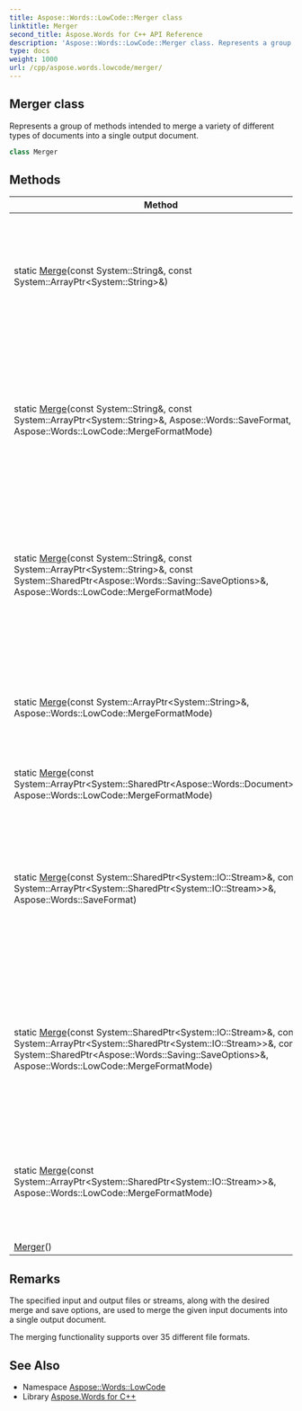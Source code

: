 ```yaml
---
title: Aspose::Words::LowCode::Merger class
linktitle: Merger
second_title: Aspose.Words for C++ API Reference
description: 'Aspose::Words::LowCode::Merger class. Represents a group of methods intended to merge a variety of different types of documents into a single output document in C++.'
type: docs
weight: 1000
url: /cpp/aspose.words.lowcode/merger/
---
```

## Merger class


Represents a group of methods intended to merge a variety of different types of documents into a single output document.

```cpp
class Merger
```

## Methods

| Method | Description |
| --- | --- |
| static [Merge](./merge/)(const System::String\&, const System::ArrayPtr\<System::String\>\&) | Merges the given input documents into a single output document using specified input and output file names. |
| static [Merge](./merge/)(const System::String\&, const System::ArrayPtr\<System::String\>\&, Aspose::Words::SaveFormat, Aspose::Words::LowCode::MergeFormatMode) | Merges the given input documents into a single output document using specified input output file names and the final document format. |
| static [Merge](./merge/)(const System::String\&, const System::ArrayPtr\<System::String\>\&, const System::SharedPtr\<Aspose::Words::Saving::SaveOptions\>\&, Aspose::Words::LowCode::MergeFormatMode) | Merges the given input documents into a single output document using specified input output file names and save options. |
| static [Merge](./merge/)(const System::ArrayPtr\<System::String\>\&, Aspose::Words::LowCode::MergeFormatMode) | Merges the given input documents into a single document and returns [Document](../../aspose.words/document/) instance of the final document. |
| static [Merge](./merge/)(const System::ArrayPtr\<System::SharedPtr\<Aspose::Words::Document\>\>\&, Aspose::Words::LowCode::MergeFormatMode) |  |
| static [Merge](./merge/)(const System::SharedPtr\<System::IO::Stream\>\&, const System::ArrayPtr\<System::SharedPtr\<System::IO::Stream\>\>\&, Aspose::Words::SaveFormat) | Merges the given input documents into a single output document using specified input output streams and the final document format. |
| static [Merge](./merge/)(const System::SharedPtr\<System::IO::Stream\>\&, const System::ArrayPtr\<System::SharedPtr\<System::IO::Stream\>\>\&, const System::SharedPtr\<Aspose::Words::Saving::SaveOptions\>\&, Aspose::Words::LowCode::MergeFormatMode) | Merges the given input documents into a single output document using specified input output streams and save options. |
| static [Merge](./merge/)(const System::ArrayPtr\<System::SharedPtr\<System::IO::Stream\>\>\&, Aspose::Words::LowCode::MergeFormatMode) | Merges the given input documents into a single document and returns [Document](../../aspose.words/document/) instance of the final document. |
| [Merger](./merger/)() |  |
## Remarks


The specified input and output files or streams, along with the desired merge and save options, are used to merge the given input documents into a single output document.

The merging functionality supports over 35 different file formats. 
## See Also

* Namespace [Aspose::Words::LowCode](../)
* Library [Aspose.Words for C++](../../)
